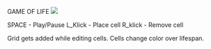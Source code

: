 
GAME OF LIFE
![](https://cdn.discordapp.com/attachments/304342496476004354/904366827902238780/GOF01.gif)

SPACE - Play/Pause
L_Klick - Place cell
R_klick - Remove cell

Grid gets added while editing cells.
Cells change color over lifespan.

